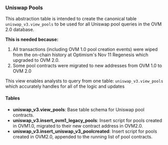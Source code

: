 ### Uniswap Pools

This abstraction table is intended to create the canonical table `uniswap_v3.view_pools` to be used for all Uniswap pool queries in the OVM 2.0 database.

**This is needed because:**
1. All transactions (including OVM 1.0 pool creation events) were wiped from the on-chain history at Optimism's Nov 11 Regenesis which upgraded to OVM 2.0.
2. Some pool contracts were migrated to new addresses from OVM 1.0 to OVM 2.0

This view enables analysts to query from one table: `uniswap_v3.view_pools` which accurately handles for all of the logic and updates

#### Tables
 - **uniswap_v3.view_pools**: Base table schema for Uniswap pool contracts.
 - **uniswap_v3.insert_ovm1_legacy_pools**: Insert script for pools created in OVM1.0, migrated to their new contract address in OVM2.0.
 - **uniswap_v3.insert_uniswap_v3_poolcreated**: Insert script for pools created in OVM2.0, appended to the running list of pool contracts.

